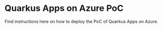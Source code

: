 # Quarkus Apps on Azure PoC

Find instructions here on how to deploy the PoC of Quarkus Apps on Azure.
